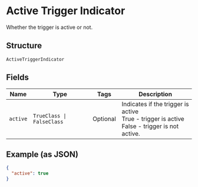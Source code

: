 
# Active Trigger Indicator

Whether the trigger is active or not.

## Structure

`ActiveTriggerIndicator`

## Fields

| Name | Type | Tags | Description |
|  --- | --- | --- | --- |
| `active` | `TrueClass \| FalseClass` | Optional | Indicates if the trigger is active<br />True - trigger is active<br />False - trigger is not active. |

## Example (as JSON)

```json
{
  "active": true
}
```

